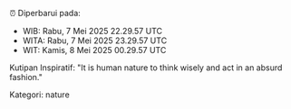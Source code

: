 ⏰ Diperbarui pada:
- WIB: Rabu, 7 Mei 2025 22.29.57 UTC
- WITA: Rabu, 7 Mei 2025 23.29.57 UTC
- WIT: Kamis, 8 Mei 2025 00.29.57 UTC

Kutipan Inspiratif:
"It is human nature to think wisely and act in an absurd fashion."


Kategori: nature


